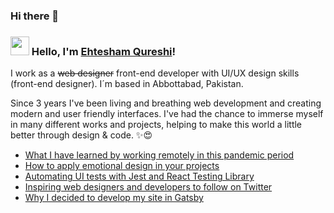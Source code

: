 ### Hi there 👋

<!--
**EhteshamQureshi/EhteshamQureshi** is a ✨ _special_ ✨ repository because its `README.md` (this file) appears on your GitHub profile.

Here are some ideas to get you started:

- 🔭 I’m currently working on ...
- 🌱 I’m currently learning ...
- 👯 I’m looking to collaborate on ...
- 🤔 I’m looking for help with ...
- 💬 Ask me about ...
- 📫 How to reach me: ...
- 😄 Pronouns: ...
- ⚡ Fun fact: ...
-->
### <img src="https://media.giphy.com/media/hvRJCLFzcasrR4ia7z/giphy.gif" width="30px"> Hello, I'm [Ehtesham Qureshi](https://www.codebloom.co/about)!

I work as a ~~web designer~~ front-end developer with UI/UX design skills (front-end designer). I´m based in Abbottabad, Pakistan.

Since 3 years I've been living and breathing web development and creating modern and user friendly interfaces. I've had the chance to immerse myself in many different works and projects, helping to make this world a little better through design & code. ✨😍

<!-- BLOG-POST-LIST:START -->
- [What I have learned by working remotely in this pandemic period](https:\\www.codebloom.co)
- [How to apply emotional design in your projects](www.codebloom.co)
- [Automating UI tests with Jest and React Testing Library](www.codebloom.co)
- [Inspiring web designers and developers to follow on Twitter](www.codebloom.co)
- [Why I decided to develop my site in Gatsby](www.codebloom.co)
<!-- BLOG-POST-LIST:END -->
